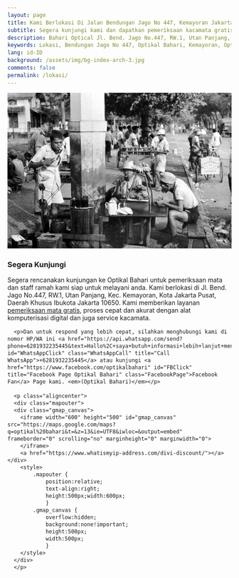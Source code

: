 ```yaml
---
layout: page
title: Kami Berlokasi Di Jalan Bendungan Jago No 447, Kemayoran Jakarta Pusat.
subtitle: Segera kunjungi kami dan dapatkan pemeriksaan kacamata gratis.
description: Bahari Optical Jl. Bend. Jago No.447, RW.1, Utan Panjang, Kec. Kemayoran, Kota Jakarta Pusat, Daerah Khusus Ibukota Jakarta 10650
keywords: Lokasi, Bendungan Jago No 447, Optikal Bahari, Kemayoran, Optikal, Optik, Kacamata, Gratis
lang: id-ID
background: /assets/img/bg-index-arch-3.jpg
comments: false
permalink: /lokasi/
---
```


<div class="card-deck mb-3">
  <div class="card shadow p-3 mb-5 bg-white rounded">
	<img src="/assets/img/profil/kemayoran-tempoe-doeloe.jpg" class="card-img-top" alt="kemayoran-tempoe-doeloe">
    <div class="card-body">
      <h3 class="card-title">Segera Kunjungi</h3>
      <p class="card-text">Segera rencanakan kunjungan ke Optikal Bahari untuk pemeriksaan mata dan staff ramah kami siap untuk melayani anda. Kami berlokasi di Jl. Bend. Jago No.447, RW.1, Utan Panjang, Kec. Kemayoran, Kota Jakarta Pusat, Daerah Khusus Ibukota Jakarta 10650. Kami memberikan layanan <a href="periksa-mata/" title="pemeriksaan mata gratis">pemeriksaan mata gratis</a>, proses cepat dan akurat dengan alat komputerisasi digital dan juga service kacamata.</p>
	  
	  <p>Dan untuk respond yang lebih cepat, silahkan menghubungi kami di nomor HP/WA ini <a href="https://api.whatsapp.com/send?phone=6281932235445&text=Hallo%2C+saya+butuh+informasi+lebih+lanjut+mengenai+Optikal+Bahari" id="WhatsAppClick" class="WhatsAppCall" title="Call WhatsApp">+6281932235445</a> atau kunjungi <a href="https://www.facebook.com/optikalbahari" id="FBClick" title="Facebook Page Optikal Bahari" class="FacebookPage">Facebook Fan</a> Page kami. <em>(Optikal Bahari)</em></p>

      <p class="aligncenter">
      <div class="mapouter">
      <div class="gmap_canvas">
      	<iframe width="600" height="500" id="gmap_canvas" src="https://maps.google.com/maps?q=optikal%20bahari&t=&z=13&ie=UTF8&iwloc=&output=embed" frameborder="0" scrolling="no" marginheight="0" marginwidth="0">
      	</iframe>
      	<a href="https://www.whatismyip-address.com/divi-discount/"></a></div>
      	<style>
      		.mapouter {
      			position:relative;
      			text-align:right;
      			height:500px;width:600px;
      			}
      		.gmap_canvas {
      			overflow:hidden;
      			background:none!important;
      			height:500px;
      			width:500px;
      			}
      	</style>
      </div>
      </p>

  </div>
   </div>
</div>
